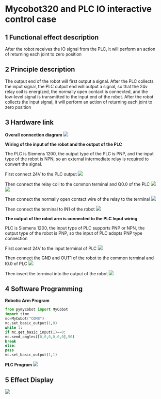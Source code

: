 # Mycobot320 and PLC IO interactive control case

## 1 Functional effect description
After the robot receives the IO signal from the PLC, it will perform an action of returning each joint to zero position

## 2 Principle description
The output end of the robot will first output a signal. After the PLC collects the input signal, the PLC output end will output a signal, so that the 24v relay coil is energized, the normally open contact is connected, and the low-level signal is transmitted to the input end of the robot. After the robot collects the input signal, it will perform an action of returning each joint to zero position

## 3 Hardware link
**Overall connection diagram**
![](./resource/PLC2.png)

**Wiring of the input of the robot and the output of the PLC**

The PLC is Siemens 1200, the output type of the PLC is PNP, and the input type of the robot is NPN, so an external intermediate relay is required to convert the signal.

First connect 24V to the PLC output
![](./resource/1.jpg)

Then connect the relay coil to the common terminal and Q0.0 of the PLC
![](./resource/3.jpg)
![](./resource/4.jpg)

Then connect the normally open contact wire of the relay to the terminal
![](./resource/5.jpg)

Then connect the terminal to IN1 of the robot
![](./resource/66.jpg)

**The output of the robot arm is connected to the PLC Input wiring**

PLC is Siemens 1200, the input type of PLC supports PNP or NPN, the output type of the robot is PNP, so the input of PLC adopts PNP type connection

First connect 24V to the input terminal of PLC
![](./resource/7.jpg)

Then connect the GND and OUT1 of the robot to the common terminal and I0.0 of PLC
![](./resource/8.jpg)

Then insert the terminal into the output of the robot
![](./resource/10.jpg)

## 4 Software Programming

**Robotic Arm Program**

```python
from pymycobot import MyCobot
import time
mc=MyCobot("COM8")
mc.set_basic_output(1,0)
while 1:
if mc.get_basic_input(1)==0:
mc.send_angles([0,0,0,0,0,0],50)
break
else:
pass
mc.set_basic_output(1,1)
```
**PLC Program**
![](./resource/plc1.png)

## 5 Effect Display

![](./resource/video.gif)